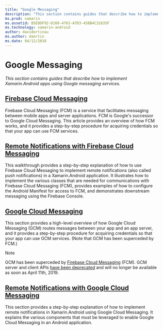 ```yaml
---
title: "Google Messaging"
description: "This section contains guides that describe how to implement Xamarin.Android apps using Google messaging services."
ms.prod: xamarin
ms.assetid: 85E8DF92-D160-4763-A7D3-458B4C31635F
ms.technology: xamarin-android
author: davidortinau
ms.author: daortin
ms.date: 04/12/2018
---
```


# Google Messaging

_This section contains guides that describe how to implement Xamarin.Android apps using Google messaging services._

## [Firebase Cloud Messaging](firebase-cloud-messaging.md)

Firebase Cloud Messaging (FCM) is a service that facilitates messaging
between mobile apps and server applications. FCM is Google's successor
to Google Cloud Messaging. This article provides an overview of how FCM
works, and it provides a step-by-step procedure for acquiring
credentials so that your app can use FCM services.

## [Remote Notifications with Firebase Cloud Messaging](remote-notifications-with-fcm.md)

This walkthrough provides a step-by-step explanation of how to use
Firebase Cloud Messaging to implement remote notifications (also called
push notifications) in a Xamarin.Android application. It illustrates
how to implement the various classes that are needed for communications
with Firebase Cloud Messaging (FCM), provides examples of how to
configure the Android Manifest for access to FCM, and demonstrates
downstream messaging using the Firebase Console.

## [Google Cloud Messaging](google-cloud-messaging.md)

This section provides a high-level overview of how Google Cloud
Messaging (GCM) routes messages between your app and an app server, and
it provides a step-by-step procedure for acquiring credentials so that
your app can use GCM services. (Note that GCM has been superceded
by FCM.)

> [!NOTE]
> GCM has been superceded by [Firebase Cloud Messaging](~/android/data-cloud/google-messaging/firebase-cloud-messaging.md) (FCM).
> GCM server and client APIs [have been deprecated](https://firebase.googleblog.com/2018/04/time-to-upgrade-from-gcm-to-fcm.html)
> and will no longer be available as soon as April 11th, 2019.

## [Remote Notifications with Google Cloud Messaging](remote-notifications-with-gcm.md)

This section provides a step-by-step explanation of how to implement
remote notifications in Xamarin.Android using Google Cloud Messaging.
It explains the various components that must be leveraged to enable
Google Cloud Messaging in an Android application.
